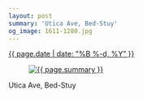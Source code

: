 ```yaml
---
layout: post
summary: 'Utica Ave, Bed-Stuy'
og_image: 1611-1280.jpg
---
```


<p>
 <time>
  <a href="/1611">
   {{ page.date | date: "%B %-d, %Y" }}
  </a>
 </time>
 <a href="/1611">
  <figure data-taken="3/24/2022">
   <img alt="{{ page.summary }}" sizes="(min-width: 700px) 50vw, calc(100vw - 2rem)" src="{{ site.assets_url }}/1611-640.jpg" srcset="{{ site.assets_url }}/1611-320.jpg 320w, {{ site.assets_url }}/1611-640.jpg 640w, {{ site.assets_url }}/1611-960.jpg 960w, {{ site.assets_url }}/1611-1280.jpg 1280w"/>
  </figure>
 </a>
 <span>
  Utica Ave, Bed-Stuy
 </span>
</p>
